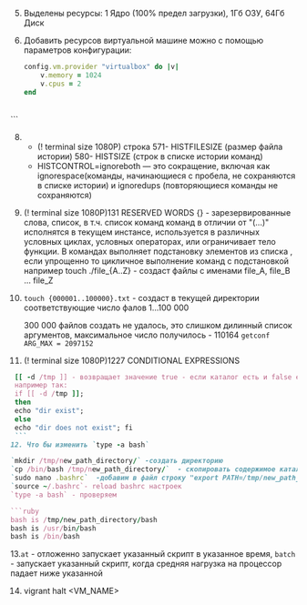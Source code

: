 5. Выделены ресурсы: 1 Ядро (100% предел загрузки), 1Гб ОЗУ, 64Гб Диск <br>
6. Добавить ресурсов виртуальной машине можно с помощью параметров конфигурации:
 
    ```ruby
    config.vm.provider "virtualbox" do |v|
        v.memory = 1024 
        v.cpus = 2
    end
  <br> ```

8.
   - (! terminal size 1080P) строка 571- HISTFILESIZE (размер файла истории) 580- HISTSIZE (строк в списке истории команд)<br>
   - HISTCONTROL=ignoreboth — это сокращение, включая как ignorespace(команды, начинающиеся с пробела, не сохраняются в списке истории) и ignoredups (повторяющиеся команды не сохраняются)<br>

9.  (! terminal size 1080P)131 RESERVED WORDS
{} - зарезервированные слова, список, в т.ч. список команд команд в отличии от "(...)" исполнятся в текущем инстансе, используется в различных условных циклах, условных операторах, или ограничивает тело функции. В командах выполняет подстановку элементов из списка , если упрощенно то  цикличное выполнение команд с подстановкой например touch ./file_{A..Z} - создаст файлы с именами file_A, file_B ... file_Z

10. `touch {000001..100000}.txt` - создаст в текущей директории соответствующие число фалов 1...100 000
    
    300 000 файлов создать не удалось, это слишком дилинный список аргументов, максимальное число получилось - 110164
    `getconf ARG_MAX = 2097152`
11. (! terminal size 1080P)1227 CONDITIONAL EXPRESSIONS
   ```ruby
    [[ -d /tmp ]] - возвращает значение true - если каталог есть и false если каталог отсутствует
    например так: 
    if [[ -d /tmp ]]; 
    then 
    echo "dir exist"; 
    else 
    echo "dir does not exist"; fi
    ```
12. Что бы изменить `type -a bash`

`mkdir /tmp/new_path_directory/` -создать директорию
`cp /bin/bash /tmp/new_path_directory/`  - скопировать содержимое каталога bash в новую папку
`sudo nano .bashrc`  -добавим в файл строку "export PATH=/tmp/new_path_directory:$PATH"
`source ~/.bashrc`- reload bashrc настроек
`type -a bash` - проверяем

 ```ruby
bash is /tmp/new_path_directory/bash
bash is /usr/bin/bash
bash is /bin/bash
```

13.`at` - отложенно запускает указанный скрипт в указанное время, `batch` - запускает указанный скрипт, когда средняя нагрузка на процессор падает ниже указанной

14. vigrant halt <VM_NAME>
